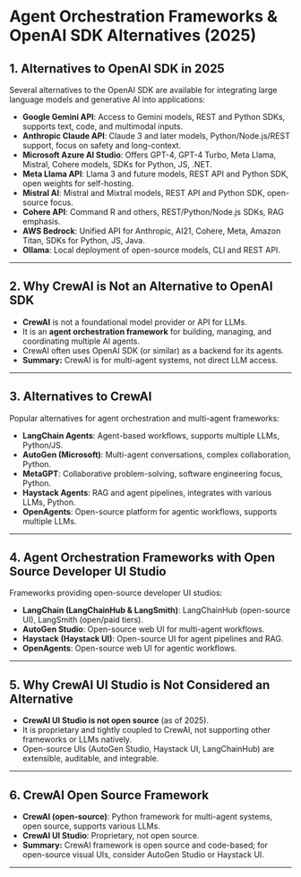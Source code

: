 # Agent Orchestration Frameworks & OpenAI SDK Alternatives (2025)

## 1. Alternatives to OpenAI SDK in 2025

Several alternatives to the OpenAI SDK are available for integrating large language models and generative AI into applications:

- **Google Gemini API**: Access to Gemini models, REST and Python SDKs, supports text, code, and multimodal inputs.
- **Anthropic Claude API**: Claude 3 and later models, Python/Node.js/REST support, focus on safety and long-context.
- **Microsoft Azure AI Studio**: Offers GPT-4, GPT-4 Turbo, Meta Llama, Mistral, Cohere models, SDKs for Python, JS, .NET.
- **Meta Llama API**: Llama 3 and future models, REST API and Python SDK, open weights for self-hosting.
- **Mistral AI**: Mistral and Mixtral models, REST API and Python SDK, open-source focus.
- **Cohere API**: Command R and others, REST/Python/Node.js SDKs, RAG emphasis.
- **AWS Bedrock**: Unified API for Anthropic, AI21, Cohere, Meta, Amazon Titan, SDKs for Python, JS, Java.
- **Ollama**: Local deployment of open-source models, CLI and REST API.

---

## 2. Why CrewAI is Not an Alternative to OpenAI SDK

- **CrewAI** is not a foundational model provider or API for LLMs.
- It is an **agent orchestration framework** for building, managing, and coordinating multiple AI agents.
- CrewAI often uses OpenAI SDK (or similar) as a backend for its agents.
- **Summary:** CrewAI is for multi-agent systems, not direct LLM access.

---

## 3. Alternatives to CrewAI

Popular alternatives for agent orchestration and multi-agent frameworks:

- **LangChain Agents**: Agent-based workflows, supports multiple LLMs, Python/JS.
- **AutoGen (Microsoft)**: Multi-agent conversations, complex collaboration, Python.
- **MetaGPT**: Collaborative problem-solving, software engineering focus, Python.
- **Haystack Agents**: RAG and agent pipelines, integrates with various LLMs, Python.
- **OpenAgents**: Open-source platform for agentic workflows, supports multiple LLMs.

---

## 4. Agent Orchestration Frameworks with Open Source Developer UI Studio

Frameworks providing open-source developer UI studios:

- **LangChain (LangChainHub & LangSmith)**: LangChainHub (open-source UI), LangSmith (open/paid tiers).
- **AutoGen Studio**: Open-source web UI for multi-agent workflows.
- **Haystack (Haystack UI)**: Open-source UI for agent pipelines and RAG.
- **OpenAgents**: Open-source web UI for agentic workflows.

---

## 5. Why CrewAI UI Studio is Not Considered an Alternative

- **CrewAI UI Studio is not open source** (as of 2025).
- It is proprietary and tightly coupled to CrewAI, not supporting other frameworks or LLMs natively.
- Open-source UIs (AutoGen Studio, Haystack UI, LangChainHub) are extensible, auditable, and integrable.

---

## 6. CrewAI Open Source Framework

- **CrewAI (open-source)**: Python framework for multi-agent systems, open source, supports various LLMs.
- **CrewAI UI Studio**: Proprietary, not open source.
- **Summary:** CrewAI framework is open source and code-based; for open-source visual UIs, consider AutoGen Studio or Haystack UI.

---